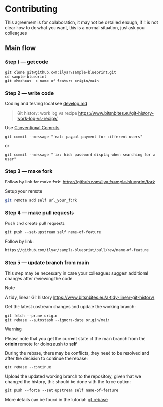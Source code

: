 # Contributing

This agreement is for collaboration, it may not be detailed enough, if it is not clear how to do what you want, this is a normal situation, just ask your colleagues

## Main flow

### Step 1 — get code

```shell
git clone git@github.com:ilyar/sample-blueprint.git
cd sample-blueprint
git checkout -b name-of-feature origin/main
```

### Step 2 — write code

Coding and testing local see [develop.md](develop.md)

> Git history: work log vs recipe https://www.bitsnbites.eu/git-history-work-log-vs-recipe/

Use [Conventional Commits](https://www.conventionalcommits.org/en/v1.0.0/)

```shell
git commit --message "feat: paypal payment for different users"
```

or

```shell
git commit --message "fix: hide password display when searching for a user"
```

### Step 3 — make fork

Follow by link for make fork:
https://github.com/ilyar/sample-blueprint/fork

Setup your remote

```bash
git remote add self url_your_fork
```

### Step 4 — make pull requests

Push and create pull requests

```shell
git push --set-upstream self name-of-feature
```

Follow by link:

```shell
https://github.com/ilyar/sample-blueprint/pull/new/name-of-feature
```

### Step 5 — update branch from main

This step may be necessary in case your colleagues suggest additional changes after reviewing the code

> [!NOTE]
> A tidy, linear Git history  https://www.bitsnbites.eu/a-tidy-linear-git-history/

Get the latest upstream changes and update the working branch:

```shell
git fetch --prune origin
git rebase --autostash --ignore-date origin/main
```
> [!WARNING]
> Please note that you get the current state of the main branch from the **origin** remote for doing push to **self**

During the rebase, there may be conflicts, they need to be resolved and after the decision to continue the rebase:

```shell
git rebase --continue
```

Upload the updated working branch to the repository, given that we changed the history, this should be done with the force option:

```shell
git push --force --set-upstream self name-of-feature
```

More details can be found in the tutorial: [git rebase](https://www.atlassian.com/git/tutorials/rewriting-history/git-rebase)
